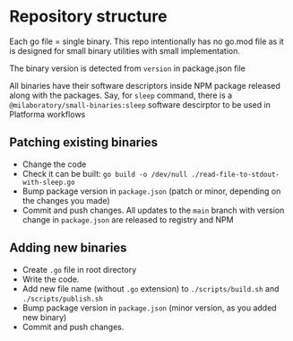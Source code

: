 # Repository structure

Each go file = single binary. 
This repo intentionally has no go.mod file as it is designed
for small binary utilities with small implementation.

The binary version is detected from `version` in package.json file

All binaries have their software descriptors inside NPM package released along with the packages.
Say, for `sleep` command, there is a `@milaboratory/small-binaries:sleep` software descirptor to be used in
Platforma workflows

## Patching existing binaries
* Change the code
* Check it can be built: `go build -o /dev/null ./read-file-to-stdout-with-sleep.go`
* Bump package version in `package.json` (patch or minor, depending on the changes you made)
* Commit and push changes.
  All updates to the `main` branch with version change in `package.json` are released to registry and NPM

## Adding new binaries
* Create `.go` file in root directory
* Write the code.
* Add new file name (without `.go` extension) to `./scripts/build.sh` and `./scripts/publish.sh`
* Bump package version in `package.json` (minor version, as you added new binary)
* Commit and push changes.
